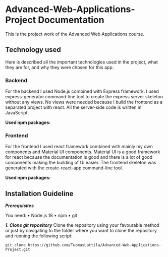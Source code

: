 # Advanced-Web-Applications-Project Documentation
This is the project work of the Advanced Web Applications course.

## Technology used
Here is described all the important technologies used in the project, what they are for, and why they were chosen for this app.
### Backend
For the backend I used Node.js combined with Express framework. I used express-generator command-line tool to create the express server skeleton without any views. No views were needed because I build the frontend as a separated project with react. All the server-side code is written in JavaScript. 

**Used npm packages:**

### Frontend
For the frontend I used react framework combined with mainly my own components and Material UI components.  Material UI is a good framework for react because the documentation is good and there is a lot of good components making the building of UI easier. The frontend skeleton was generated with the create-react-app command-line tool.

**Used npm packages:**

## Installation Guideline
***Prerequisites***

You need:
•	Node.js 18
•	npm
•	git

***1. Clone git repository***
Clone the repository using your favourable method or just by navigating to the folder where you want to clone the repository and running the following script:

`git clone https://github.com/TuomasLattila/Advanced-Web-Applications-Project.git`